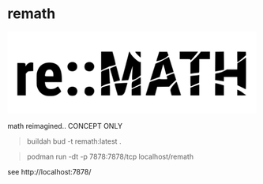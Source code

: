 # remath

![Alt text](./static/img/remathdark.svg)

math reimagined.. CONCEPT ONLY

> buildah bud -t remath:latest .

> podman run -dt -p 7878:7878/tcp localhost/remath

see http://localhost:7878/